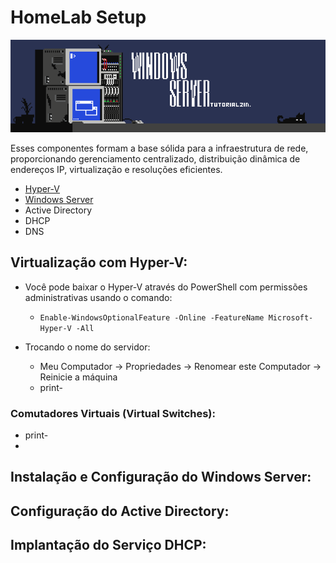 # HomeLab Setup

<a name="logo" href="https://www.artstation.com/matd2d"><img src="w-server.png" /></a>

Esses componentes formam a base sólida para a infraestrutura de rede, proporcionando gerenciamento centralizado, distribuição dinâmica de endereços IP, virtualização e resoluções eficientes.

* [Hyper-V](#Virtualização-com-Hyper-V)
* [Windows Server](#Instalação-e-Configuração-do-Windows-Server)
* Active Directory
*  DHCP
*  DNS

## Virtualização com Hyper-V:
* Você pode baixar o Hyper-V através do PowerShell com permissões administrativas usando o comando:
  
  * `Enable-WindowsOptionalFeature -Online -FeatureName Microsoft-Hyper-V -All`
 
* Trocando o nome do servidor:
  * Meu Computador -> Propriedades -> Renomear este Computador -> Reinicie a máquina
  * print-
 
### Comutadores Virtuais (Virtual Switches):
* print-
* 
  




## Instalação e Configuração do Windows Server:

## Configuração do Active Directory:

## Implantação do Serviço DHCP:
